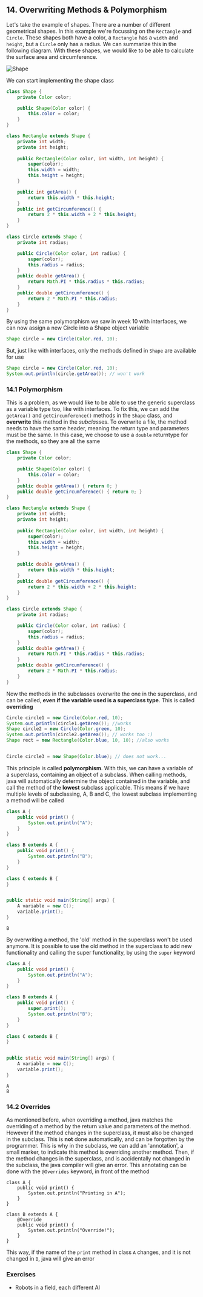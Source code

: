 ## 14. Overwriting Methods & Polymorphism

Let's take the example of shapes. There are a number of different geometrical shapes. In this example we're focussing on the `Rectangle` and `Circle`. These shapes both have a color, a `Rectangle` has a `width` and `height`, but a `Circle` only has a radius. We can summarize this in the following diagram. With these shapes, we would like to be able to calculate the surface area and circumference.

![Shape](images/10_shape.png)

We can start implementing the shape class

```java
class Shape {
    private Color color;

    public Shape(Color color) {
        this.color = color;
    }
}

class Rectangle extends Shape {
    private int width;
    private int height;
    
    public Rectangle(Color color, int width, int height) {
        super(color);
        this.width = width;
        this.height = height;
    }

    public int getArea() {
        return this.width * this.height;
    }
    public int getCircumference() {
        return 2 * this.width + 2 * this.height;
    }
}

class Circle extends Shape {
    private int radius;

    public Circle(Color color, int radius) {
        super(color);
        this.radius = radius;
    }
    public double getArea() {
        return Math.PI * this.radius * this.radius;
    }
    public double getCircumference() {
        return 2 * Math.PI * this.radius;
    }
}
```

By using the same polymorphism we saw in week 10 with interfaces, we can now assign a new Circle into a Shape object variable

```java
Shape circle = new Circle(Color.red, 10);
```

But, just like with interfaces, only the methods defined in `Shape` are available for use

```java
Shape circle = new Circle(Color.red, 10);
System.out.println(circle.getArea()); // won't work
```

### 14.1 Polymorphism

This is a problem, as we would like to be able to use the generic superclass as a variable type too, like with interfaces. To fix this, we can add the `getArea()` and `getCircumference()` methods in the `Shape` class, and **overwrite** this method in the *subclass*es. To overwrite a file, the method needs to have the same header, meaning the return type and parameters must be the same. In this case, we choose to use a `double` returntype for the methods, so they are all the same

```java
class Shape {
    private Color color;

    public Shape(Color color) {
        this.color = color;
    }
    public double getArea() { return 0; }
    public double getCircumference() { return 0; }
}

class Rectangle extends Shape {
    private int width;
    private int height;
    
    public Rectangle(Color color, int width, int height) {
        super(color);
        this.width = width;
        this.height = height;
    }

    public double getArea() {
        return this.width * this.height;
    }
    public double getCircumference() {
        return 2 * this.width + 2 * this.height;
    }
}

class Circle extends Shape {
    private int radius;

    public Circle(Color color, int radius) {
        super(color);
        this.radius = radius;
    }
    public double getArea() {
        return Math.PI * this.radius * this.radius;
    }
    public double getCircumference() {
        return 2 * Math.PI * this.radius;
    }
}
```

Now the methods in the subclasses overwrite the one in the superclass, and can be called, **even if the variable used is a superclass type**. This is called **overriding**

```java
Circle circle1 = new Circle(Color.red, 10);
System.out.println(circle1.getArea()); //works
Shape circle2 = new Circle(Color.green, 10);
System.out.println(circle2.getArea()); // works too :)
Shape rect = new Rectangle(Color.blue, 10, 10); //also works


Circle circle3 = new Shape(Color.blue); // does not work...
```

This principle is called **polymorphism**. With this, we can have a variable of a superclass, containing an object of a subclass. When calling methods, java will automatically determine the object contained in the variable, and call the method of the **lowest** subclass applicable. This means if we have multiple levels of subclassing, A, B and C, the lowest subclass implementing a method will be called

```java
class A {
    public void print() {
        System.out.println("A");
    }
}

class B extends A {
    public void print() {
        System.out.println("B");
    }
}

class C extends B {
}


public static void main(String[] args) {
    A variable = new C();
    variable.print();
}
```

```output
B
```

By overwriting a method, the 'old' method in the superclass won't be used anymore. It is possible to use the old method in the superclass to add new functionality and calling the super functionality, by using the `super` keyword

```java
class A {
    public void print() {
        System.out.println("A");
    }
}

class B extends A {
    public void print() {
        super.print();
        System.out.println("B");
    }
}

class C extends B {
}


public static void main(String[] args) {
    A variable = new C();
    variable.print();
}
```

```output
A
B
```

### 14.2 Overrides

As mentioned before, when overriding a method, java matches the overriding of a method by the return value and parameters of the method. However if the method changes in the superclass, it must also be changed in the subclass. This is **not** done automatically, and can be forgotten by the programmer. This is why in the subclass, we can add an 'annotation', a small marker, to indicate this method is overriding another method. Then, if the method changes in the superclass, and is accidentally not changed in the subclass, the java compiler will give an error. This annotating can be done with the `@Overrides` keyword, in front of the method

```
class A {
    public void print() { 
        System.out.println("Printing in A"); 
    }
}

class B extends A {
    @Override
    public void print() {
        System.out.println("Override!");
    }
}
```

This way, if the name of the `print` method in class `A` changes, and it is not changed in `B`, java will give an error

### Exercises
- Robots in a field, each different AI

